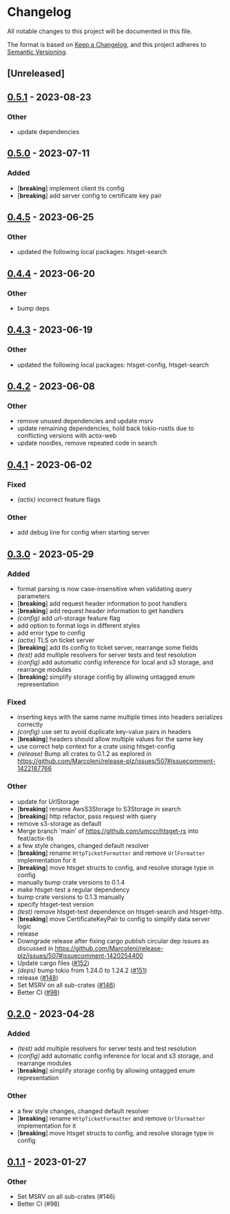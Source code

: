 # Changelog
All notable changes to this project will be documented in this file.

The format is based on [Keep a Changelog](https://keepachangelog.com/en/1.0.0/),
and this project adheres to [Semantic Versioning](https://semver.org/spec/v2.0.0.html).

## [Unreleased]

## [0.5.1](https://github.com/umccr/htsget-rs/compare/htsget-actix-v0.5.0...htsget-actix-v0.5.1) - 2023-08-23

### Other
- update dependencies

## [0.5.0](https://github.com/umccr/htsget-rs/compare/htsget-actix-v0.4.5...htsget-actix-v0.5.0) - 2023-07-11

### Added
- [**breaking**] implement client tls config
- [**breaking**] add server config to certificate key pair

## [0.4.5](https://github.com/umccr/htsget-rs/compare/htsget-actix-v0.4.4...htsget-actix-v0.4.5) - 2023-06-25

### Other
- updated the following local packages: htsget-search

## [0.4.4](https://github.com/umccr/htsget-rs/compare/htsget-actix-v0.4.3...htsget-actix-v0.4.4) - 2023-06-20

### Other
- bump deps

## [0.4.3](https://github.com/umccr/htsget-rs/compare/htsget-actix-v0.4.2...htsget-actix-v0.4.3) - 2023-06-19

### Other
- updated the following local packages: htsget-config, htsget-search

## [0.4.2](https://github.com/umccr/htsget-rs/compare/htsget-actix-v0.4.1...htsget-actix-v0.4.2) - 2023-06-08

### Other
- remove unused dependencies and update msrv
- update remaining dependencies, hold back tokio-rustls due to conflicting versions with actix-web
- update noodles, remove repeated code in search

## [0.4.1](https://github.com/umccr/htsget-rs/compare/htsget-actix-v0.4.0...htsget-actix-v0.4.1) - 2023-06-02

### Fixed
- *(actix)* incorrect feature flags

### Other
- add debug line for config when starting server

## [0.3.0](https://github.com/umccr/htsget-rs/compare/htsget-actix-v0.2.0...htsget-actix-v0.3.0) - 2023-05-29

### Added
- format parsing is now case-insensitive when validating query parameters
- [**breaking**] add request header information to post handlers
- [**breaking**] add request header information to get handlers
- *(config)* add url-storage feature flag
- add option to format logs in different styles
- add error type to config
- *(actix)* TLS on ticket server
- [**breaking**] add tls config to ticket server, rearrange some fields
- *(test)* add multiple resolvers for server tests and test resolution
- *(config)* add automatic config inference for local and s3 storage, and rearrange modules
- [**breaking**] simplify storage config by allowing untagged enum representation

### Fixed
- inserting keys with the same name multiple times into headers serializes correctly
- *(config)* use set to avoid duplicate key-value pairs in headers
- [**breaking**] headers should allow multiple values for the same key
- use correct help context for a crate using htsget-config
- *(release)* Bump all crates to 0.1.2 as explored in https://github.com/MarcoIeni/release-plz/issues/507#issuecomment-1422187766

### Other
- update for UrlStorage
- [**breaking**] rename AwsS3Storage to S3Storage in search
- [**breaking**] http refactor, pass request with query
- remove s3-storage as default
- Merge branch 'main' of https://github.com/umccr/htsget-rs into feat/actix-tls
- a few style changes, changed default resolver
- [**breaking**] rename `HttpTicketFormatter` and remove `UrlFormatter` implementation for it
- [**breaking**] move htsget structs to config, and resolve storage type in config
- manually bump crate versions to 0.1.4
- make htsget-test a regular dependency
- bump crate versions to 0.1.3 manually
- specify htsget-test version
- *(test)* remove htsget-test dependence on htsget-search and htsget-http.
- [**breaking**] move CertificateKeyPair to config to simplify data server logic
- release
- Downgrade release after fixing cargo publish circular dep issues as discussed in https://github.com/MarcoIeni/release-plz/issues/507#issuecomment-1420254400
- Update cargo files ([#152](https://github.com/umccr/htsget-rs/pull/152))
- *(deps)* bump tokio from 1.24.0 to 1.24.2 ([#151](https://github.com/umccr/htsget-rs/pull/151))
- release ([#148](https://github.com/umccr/htsget-rs/pull/148))
- Set MSRV on all sub-crates ([#146](https://github.com/umccr/htsget-rs/pull/146))
- Better CI ([#98](https://github.com/umccr/htsget-rs/pull/98))

## [0.2.0](https://github.com/umccr/htsget-rs/compare/htsget-actix-v0.1.4...htsget-actix-v0.2.0) - 2023-04-28

### Added
- *(test)* add multiple resolvers for server tests and test resolution
- *(config)* add automatic config inference for local and s3 storage, and rearrange modules
- [**breaking**] simplify storage config by allowing untagged enum representation

### Other
- a few style changes, changed default resolver
- [**breaking**] rename `HttpTicketFormatter` and remove `UrlFormatter` implementation for it
- [**breaking**] move htsget structs to config, and resolve storage type in config

## [0.1.1](https://github.com/umccr/htsget-rs/compare/htsget-actix-v0.1.0...htsget-actix-v0.1.1) - 2023-01-27

### Other
- Set MSRV on all sub-crates (#146)
- Better CI (#98)
